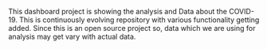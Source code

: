 This  dashboard project is showing the analysis and Data about the COVID-19.
This is continuously evolving repository with various functionality getting added.
Since this is an open source project so, data which we are using for analysis may get vary with actual data. 